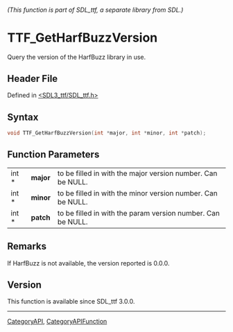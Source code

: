 ###### (This function is part of SDL_ttf, a separate library from SDL.)
# TTF_GetHarfBuzzVersion

Query the version of the HarfBuzz library in use.

## Header File

Defined in [<SDL3_ttf/SDL_ttf.h>](https://github.com/libsdl-org/SDL_ttf/blob/main/include/SDL3_ttf/SDL_ttf.h)

## Syntax

```c
void TTF_GetHarfBuzzVersion(int *major, int *minor, int *patch);
```

## Function Parameters

|       |           |                                                             |
| ----- | --------- | ----------------------------------------------------------- |
| int * | **major** | to be filled in with the major version number. Can be NULL. |
| int * | **minor** | to be filled in with the minor version number. Can be NULL. |
| int * | **patch** | to be filled in with the param version number. Can be NULL. |

## Remarks

If HarfBuzz is not available, the version reported is 0.0.0.

## Version

This function is available since SDL_ttf 3.0.0.

----
[CategoryAPI](CategoryAPI), [CategoryAPIFunction](CategoryAPIFunction)


